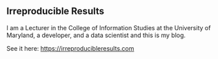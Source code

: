 ## Irreproducible Results
I am a Lecturer in the College of Information Studies at the University of Maryland, a developer, and a data scientist and this is my blog. 

See it here: https://irreproducibleresults.com
